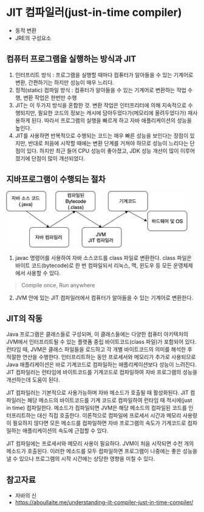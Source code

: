 # JIT 컴파일러(just-in-time compiler)
* 동적 변환
* JRE의 구성요소

## 컴퓨터 프로그램을 실행하는 방식과 JIT
1. 인터프리트 방식 : 프로그램을 실행할 때마다 컴퓨터가 알아들을 수 있는  기계어로 변환, 간편하기는 하지만 성능이 매우 느리다.
2. 정적(static) 컴파일 방식 : 컴퓨터가 알아들을 수 있는 기계어로 변환하는 작업 수행, 변환 작업은 한번만 수행<br>
3. JIT는 이 두가지 방식을 혼합한 것. 변환 작업은 인터프리터에 의해 지속적으로 수행되지만, 필요한 코드의 정보는 캐시에 담아두었다가(메모리에 올려두었다가) 재사용하게 된다. 따라서 프로그램의 실행을 빠르게 하고 자바 애플리케이션의 성능을 높인다.
4. JIT를 사용하면 반복적으로 수행되는 코드는 매우 빠른 성능을 보인다는 장점이 있지만, 반대로 처음에 시작할 때에는 변환 단계를 거쳐야 하므로 성능이 느리다는 단점이 있다. 하지만 최근 들어 CPU 성능이 좋아졌고, JDK 성능 개선이 많이 이루어졌기에 단점이 많이 개선되었다.

## 지바프로그램이 수행되는 절차
![Alt text](image-24.png)
1. javac 명령어를 사용하여 자바 소스코드를 class 파일로 변환한다. class 파일은 바이트 코드(bytecode)로 한 번 컴파일되서 리눅스, 맥, 윈도우 등 모든 운영체제에서 사용할 수 있다. 
> Compile once, Run anywhere
2. JVM 안에 있는 JIT 컴파일러에서 컴퓨터가 알아들을 수 있는 기계어로 변환한다.

## JIT의 작동
Java 프로그램은 클래스들로 구성되며, 이 클래스들에는 다양한 컴퓨터 아키텍처의 JVM에서 인터프리트될 수 있는 플랫폼 중립 바이트코드(class 파일)가 포함되어 있다.
런타임 때, JVM은 클래스 파일들을 로드하고 각 개별 바이트코드의 의미를 해석한 후 적절한 연산을 수행한다. 인터프리트하는 동안 프로세서와 메모리가 추가로 사용되므로 Java 애플리케이션은 바로 기계코드로 컴파일하는 애플리케이션보다 성능이 느려진다. JIT 컴파일러는 런타임에 바이트코드를 기계코드로 컴파일하여 자바 프로그램의 성능을 개선하는데 도움이 된다.

JIT 컴파일러는 기본적으로 사용가능하며 자바 메소드가 호출될 때 활성화된다. JIT 컴파일러는 해당 메소드의 바이트코드를 기계 코드로 컴파일하여 런타임 때 적시에(just in time) 컴파일한다. 메소드가 컴파일되면 JVM은 해당 메소드의 컴파일된 코드를 인터프리트하는 대신 직접 호출한다. 이론적으로 컴파일에 프로세서 시간과 메모리 사용량이 필요하지 않다면 모든 메소드를 컴파일하면 자바 프로그램의 속도가 기계코드로 컴파일하는 애플리케이션의 속도에 근접할 수 있다.

JIT 컴파일에는 프로세서와 메모리 사용이 필요하다. JVM이 처음 시작되면 수천 개의 메소드가 호출된다. 이러한 메소드를 모두 컴파일하면 프로그램이 나중에는 좋은 성능을 낼 수 있으나 프로그램의 시작 시간에는 상당한 영향을 미칠 수 있다.

## 참고자료
* 자바의 신
* https://aboullaite.me/understanding-jit-compiler-just-in-time-compiler/
